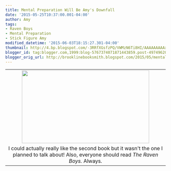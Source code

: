 ```yaml
---
title: Mental Preparation Will Be Amy's Downfall
date: '2015-05-25T10:37:00.001-04:00'
author: Amy
tags:
- Raven Boys
- Mental Preparation
- Stick Figure Amy
modified_datetime: '2015-06-03T18:15:27.301-04:00'
thumbnail: http://4.bp.blogspot.com/-3RRfXGsfzPQ/VWMzN6Ti8HI/AAAAAAAAAxc/s4fDYFPzJyU/s72-c/Amy2.png
blogger_id: tag:blogger.com,1999:blog-5767374071871443859.post-4974962075925491231
blogger_orig_url: http://brooklinebooksmith.blogspot.com/2015/05/mental-preparation-will-be-amys-downfall.html
---
```


<table align="center" cellpadding="0" cellspacing="0" class="tr-caption-container" style="margin-left: auto; margin-right: auto; text-align: center;"><tbody><tr><td style="text-align: center;"><a href="http://4.bp.blogspot.com/-3RRfXGsfzPQ/VWMzN6Ti8HI/AAAAAAAAAxc/s4fDYFPzJyU/s1600/Amy2.png" imageanchor="1" style="margin-left: auto; margin-right: auto;"><img border="0" height="230" src="http://4.bp.blogspot.com/-3RRfXGsfzPQ/VWMzN6Ti8HI/AAAAAAAAAxc/s4fDYFPzJyU/s400/Amy2.png" width="400" /></a></td></tr><tr><td class="tr-caption" style="text-align: center;">I could actually really like the second book but it wasn't the one I planned to talk about! Also, everyone should read <i>The Raven Boys.</i> Always.</td></tr></tbody></table><br />